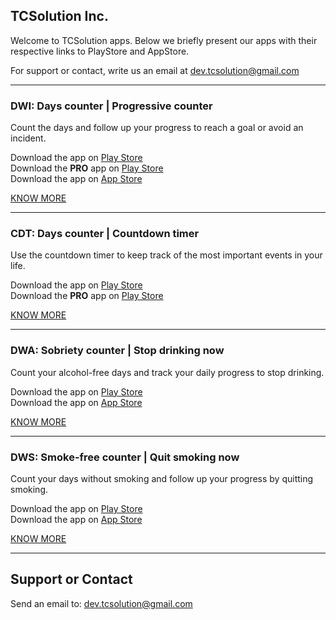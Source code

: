 ## TCSolution Inc.

Welcome to TCSolution apps. Below we briefly present our apps with their respective links to PlayStore and AppStore.  
  
For support or contact, write us an email at [dev.tcsolution@gmail.com](mailto:dev.tcsolution@gmail.com)

---

### DWI: Days counter | Progressive counter

Count the days and follow up your progress to reach a goal or avoid an incident.  

Download the app on [Play Store](https://play.google.com/store/apps/details?id=tech.tcsolution.dwi)  
Download the **PRO** app on [Play Store](https://play.google.com/store/apps/details?id=tech.tcsolution.dwi.pro)  
Download the app on [App Store](https://apps.apple.com/br/app/dwi-contador-de-dias/id1506825274)  

[KNOW MORE](/apps/dwi/about/about-en.md)  

---

### CDT: Days counter | Countdown timer

Use the countdown timer to keep track of the most important events in your life.  

Download the app on [Play Store](https://play.google.com/store/apps/details?id=tech.tcsolution.cdt)  
Download the **PRO** app on [Play Store](https://play.google.com/store/apps/details?id=tech.tcsolution.cdt.pro)  

[KNOW MORE](/apps/cdt/about/about-en.md)  

---

### DWA: Sobriety counter | Stop drinking now

Count your alcohol-free days and track your daily progress to stop drinking. 

Download the app on [Play Store](https://play.google.com/store/apps/details?id=tech.tcsolution.dwa)  
Download the app on [App Store](https://apps.apple.com/br/app/dws-contador-antifumo/id1543903148)  

[KNOW MORE](/apps/dwa/about/about-en.md)  

---

### DWS: Smoke-free counter | Quit smoking now

Count your days without smoking and follow up your progress by quitting smoking. 

Download the app on [Play Store](https://play.google.com/store/apps/details?id=tech.tcsolution.dws)  
Download the app on [App Store](https://apps.apple.com/br/app/dws-contador-antifumo/id1543903148)  

[KNOW MORE](/apps/dws/about/about-en.md)  

---

## Support or Contact

Send an email to: [dev.tcsolution@gmail.com](mailto:dev.tcsolution@gmail.com)  